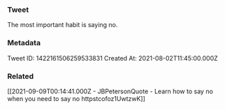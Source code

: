 ### Tweet
The most important habit is saying no.

### Metadata
Tweet ID: 1422161506259533831
Created At: 2021-08-02T11:45:00.000Z

### Related
[[2021-09-09T00:14:41.000Z - JBPetersonQuote - Learn how to say no when you need to say no httpstcofoz1UwtzwK]]

